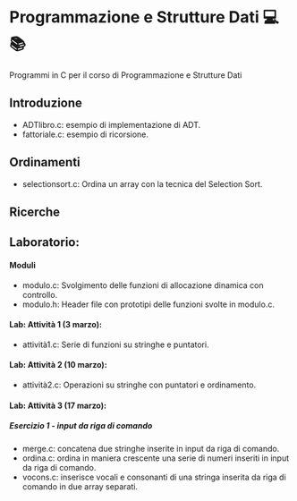 # Programmazione e Strutture Dati 💻📚
Programmi in C per il corso di Programmazione e Strutture Dati

## Introduzione
- ADTlibro.c: esempio di implementazione di ADT.
- fattoriale.c: esempio di ricorsione.

## Ordinamenti
- selectionsort.c: Ordina un array con la tecnica del Selection Sort.

## Ricerche

## Laboratorio: 
#### Moduli
- modulo.c: Svolgimento delle funzioni di allocazione dinamica con controllo.
- modulo.h: Header file con prototipi delle funzioni svolte in modulo.c.

#### Lab: Attività 1 (3 marzo):
- attività1.c: Serie di funzioni su stringhe e puntatori.

#### Lab: Attività 2 (10 marzo):
- attività2.c: Operazioni su stringhe con puntatori e ordinamento.

#### Lab: Attività 3 (17 marzo):
##### Esercizio 1 - input da riga di comando
- merge.c: concatena due stringhe inserite in input da riga di comando.
- ordina.c: ordina in maniera crescente una serie di numeri inseriti in input da riga di comando.
- vocons.c: inserisce vocali e consonanti di una stringa inserita da riga di comando in due array separati.

